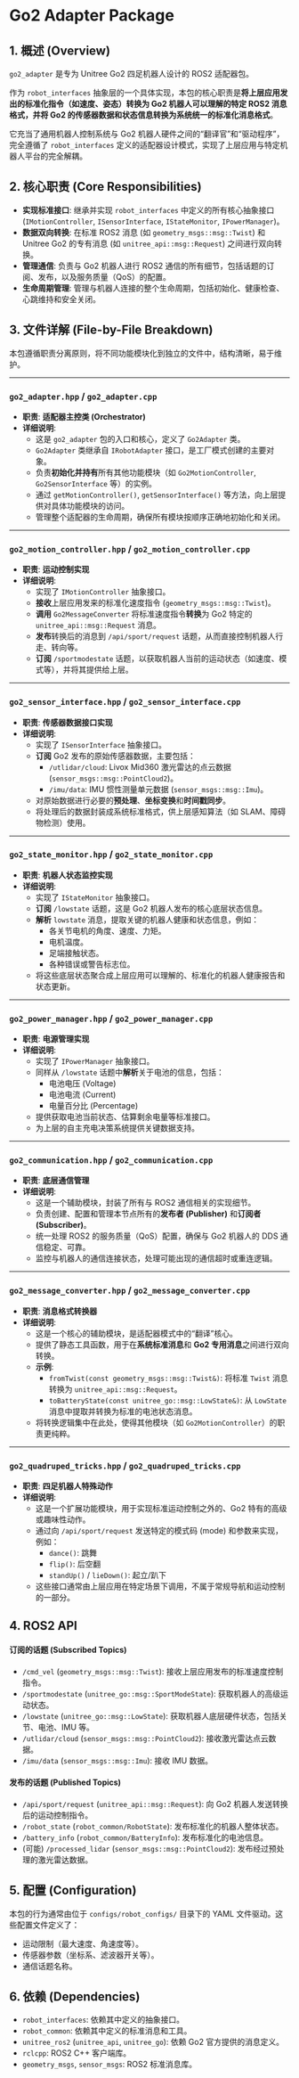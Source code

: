# Go2 Adapter Package

## 1. 概述 (Overview)

`go2_adapter` 是专为 Unitree Go2 四足机器人设计的 ROS2 适配器包。

作为 `robot_interfaces` 抽象层的一个具体实现，本包的核心职责是**将上层应用发出的标准化指令（如速度、姿态）转换为 Go2 机器人可以理解的特定 ROS2 消息格式，并将 Go2 的传感器数据和状态信息转换为系统统一的标准化消息格式**。

它充当了通用机器人控制系统与 Go2 机器人硬件之间的“翻译官”和“驱动程序”，完全遵循了 `robot_interfaces` 定义的适配器设计模式，实现了上层应用与特定机器人平台的完全解耦。

## 2. 核心职责 (Core Responsibilities)

- **实现标准接口**: 继承并实现 `robot_interfaces` 中定义的所有核心抽象接口 (`IMotionController`, `ISensorInterface`, `IStateMonitor`, `IPowerManager`)。
- **数据双向转换**: 在标准 ROS2 消息 (如 `geometry_msgs::msg::Twist`) 和 Unitree Go2 的专有消息 (如 `unitree_api::msg::Request`) 之间进行双向转换。
- **管理通信**: 负责与 Go2 机器人进行 ROS2 通信的所有细节，包括话题的订阅、发布，以及服务质量（QoS）的配置。
- **生命周期管理**: 管理与机器人连接的整个生命周期，包括初始化、健康检查、心跳维持和安全关闭。

## 3. 文件详解 (File-by-File Breakdown)

本包遵循职责分离原则，将不同功能模块化到独立的文件中，结构清晰，易于维护。

---

### `go2_adapter.hpp` / `go2_adapter.cpp`

- **职责**: **适配器主控类 (Orchestrator)**
- **详细说明**:
    - 这是 `go2_adapter` 包的入口和核心，定义了 `Go2Adapter` 类。
    - `Go2Adapter` 类继承自 `IRobotAdapter` 接口，是工厂模式创建的主要对象。
    - 负责**初始化并持有**所有其他功能模块（如 `Go2MotionController`, `Go2SensorInterface` 等）的实例。
    - 通过 `getMotionController()`, `getSensorInterface()` 等方法，向上层提供对具体功能模块的访问。
    - 管理整个适配器的生命周期，确保所有模块按顺序正确地初始化和关闭。

---

### `go2_motion_controller.hpp` / `go2_motion_controller.cpp`

- **职责**: **运动控制实现**
- **详细说明**:
    - 实现了 `IMotionController` 抽象接口。
    - **接收**上层应用发来的标准化速度指令 (`geometry_msgs::msg::Twist`)。
    - **调用** `Go2MessageConverter` 将标准速度指令**转换**为 Go2 特定的 `unitree_api::msg::Request` 消息。
    - **发布**转换后的消息到 `/api/sport/request` 话题，从而直接控制机器人行走、转向等。
    - **订阅** `/sportmodestate` 话题，以获取机器人当前的运动状态（如速度、模式等），并将其提供给上层。

---

### `go2_sensor_interface.hpp` / `go2_sensor_interface.cpp`

- **职责**: **传感器数据接口实现**
- **详细说明**:
    - 实现了 `ISensorInterface` 抽象接口。
    - **订阅** Go2 发布的原始传感器数据，主要包括：
        - `/utlidar/cloud`: Livox Mid360 激光雷达的点云数据 (`sensor_msgs::msg::PointCloud2`)。
        - `/imu/data`: IMU 惯性测量单元数据 (`sensor_msgs::msg::Imu`)。
    - 对原始数据进行必要的**预处理**、**坐标变换**和**时间戳同步**。
    - 将处理后的数据封装成系统标准格式，供上层感知算法（如 SLAM、障碍物检测）使用。

---

### `go2_state_monitor.hpp` / `go2_state_monitor.cpp`

- **职责**: **机器人状态监控实现**
- **详细说明**:
    - 实现了 `IStateMonitor` 抽象接口。
    - **订阅** `/lowstate` 话题，这是 Go2 机器人发布的核心底层状态信息。
    - **解析** `lowstate` 消息，提取关键的机器人健康和状态信息，例如：
        - 各关节电机的角度、速度、力矩。
        - 电机温度。
        - 足端接触状态。
        - 各种错误或警告标志位。
    - 将这些底层状态聚合成上层应用可以理解的、标准化的机器人健康报告和状态更新。

---

### `go2_power_manager.hpp` / `go2_power_manager.cpp`

- **职责**: **电源管理实现**
- **详细说明**:
    - 实现了 `IPowerManager` 抽象接口。
    - 同样从 `/lowstate` 话题中**解析**关于电池的信息，包括：
        - 电池电压 (Voltage)
        - 电池电流 (Current)
        - 电量百分比 (Percentage)
    - 提供获取电池当前状态、估算剩余电量等标准接口。
    - 为上层的自主充电决策系统提供关键数据支持。

---

### `go2_communication.hpp` / `go2_communication.cpp`

- **职责**: **底层通信管理**
- **详细说明**:
    - 这是一个辅助模块，封装了所有与 ROS2 通信相关的实现细节。
    - 负责创建、配置和管理本节点所有的**发布者 (Publisher)** 和**订阅者 (Subscriber)**。
    - 统一处理 ROS2 的服务质量（QoS）配置，确保与 Go2 机器人的 DDS 通信稳定、可靠。
    - 监控与机器人的通信连接状态，处理可能出现的通信超时或重连逻辑。

---

### `go2_message_converter.hpp` / `go2_message_converter.cpp`

- **职责**: **消息格式转换器**
- **详细说明**:
    - 这是一个核心的辅助模块，是适配器模式中的“翻译”核心。
    - 提供了静态工具函数，用于在**系统标准消息**和 **Go2 专用消息**之间进行双向转换。
    - **示例**:
        - `fromTwist(const geometry_msgs::msg::Twist&)`: 将标准 `Twist` 消息转换为 `unitree_api::msg::Request`。
        - `toBatteryState(const unitree_go::msg::LowState&)`: 从 `LowState` 消息中提取并转换为标准的电池状态消息。
    - 将转换逻辑集中在此处，使得其他模块（如 `Go2MotionController`）的职责更纯粹。

---

### `go2_quadruped_tricks.hpp` / `go2_quadruped_tricks.cpp`

- **职责**: **四足机器人特殊动作**
- **详细说明**:
    - 这是一个扩展功能模块，用于实现标准运动控制之外的、Go2 特有的高级或趣味性动作。
    - 通过向 `/api/sport/request` 发送特定的模式码 (mode) 和参数来实现，例如：
        - `dance()`: 跳舞
        - `flip()`: 后空翻
        - `standUp()` / `lieDown()`: 起立/趴下
    - 这些接口通常由上层应用在特定场景下调用，不属于常规导航和运动控制的一部分。

## 4. ROS2 API

#### 订阅的话题 (Subscribed Topics)

- `/cmd_vel` (`geometry_msgs::msg::Twist`): 接收上层应用发布的标准速度控制指令。
- `/sportmodestate` (`unitree_go::msg::SportModeState`): 获取机器人的高级运动状态。
- `/lowstate` (`unitree_go::msg::LowState`): 获取机器人底层硬件状态，包括关节、电池、IMU 等。
- `/utlidar/cloud` (`sensor_msgs::msg::PointCloud2`): 接收激光雷达点云数据。
- `/imu/data` (`sensor_msgs::msg::Imu`): 接收 IMU 数据。

#### 发布的话题 (Published Topics)

- `/api/sport/request` (`unitree_api::msg::Request`): 向 Go2 机器人发送转换后的运动控制指令。
- `/robot_state` (`robot_common/RobotState`): 发布标准化的机器人整体状态。
- `/battery_info` (`robot_common/BatteryInfo`): 发布标准化的电池信息。
- (可能) `/processed_lidar` (`sensor_msgs::msg::PointCloud2`): 发布经过预处理的激光雷达数据。

## 5. 配置 (Configuration)

本包的行为通常由位于 `configs/robot_configs/` 目录下的 YAML 文件驱动。这些配置文件定义了：
- 运动限制（最大速度、角速度等）。
- 传感器参数（坐标系、滤波器开关等）。
- 通信话题名称。

## 6. 依赖 (Dependencies)

- `robot_interfaces`: 依赖其中定义的抽象接口。
- `robot_common`: 依赖其中定义的标准消息和工具。
- `unitree_ros2` (`unitree_api`, `unitree_go`): 依赖 Go2 官方提供的消息定义。
- `rclcpp`: ROS2 C++ 客户端库。
- `geometry_msgs`, `sensor_msgs`: ROS2 标准消息库。
